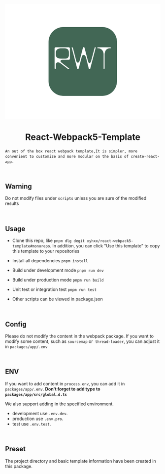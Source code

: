 <img src='./packages/app/public/pLogo.svg' />
<h1 align='center'>React-Webpack5-Template</h1>

`An out of the box react webpack template,It is simpler, more convenient to customize and more modular on the basis of create-react-app.`

<br />

<h2>Warning</h2>

Do not modify files under `scripts` unless you are sure of the modified results

<br />

<h2>Usage</h2>

- Clone this repo, like `pnpm dlg degit xyhxx/react-webpack5-template#monorepo`. In addition, you can click "Use this template" to copy this template to your repositories

- Install all dependencies `pnpm install`

- Build under development mode `pnpm run dev`

- Build under production mode `pnpm run build`

- Unit test or integration test `pnpm run test`

- Other scripts can be viewed in package.json

<br />

<h2>Config</h2>

Please do not modify the content in the webpack package.
If you want to modify some content, such as `sourcemap` or` thread-loader`, you can adjust it in `packages/app/.env`

<br />

<h2>ENV</h2>

If you want to add content in `process.env`, you can add it in `packages/app/.env`. __Don't forget to add type to `packages/app/src/global.d.ts`__

We also support adding in the specified environment.

+ development use `.env.dev`. 
+ production use `.env.pro`.
+ test use `.env.test`.

<br />

<h2>Preset</h2>

The project directory and basic template information have been created in this package.

<br />
